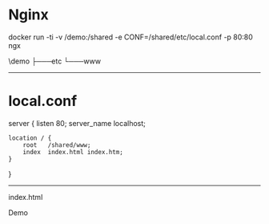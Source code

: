 # Nginx

docker run -ti -v /demo:/shared -e CONF=/shared/etc/local.conf -p 80:80 ngx

 
 \demo
├───etc
└───www

--------------
# local.conf
server {
    listen       80;
    server_name  localhost;


    location / {
	    root   /shared/www;
        index  index.html index.htm;
    }

}

--------------
index.html

<!DOCTYPE html>
<html>
<head>
<meta charset="UTF-8">
<title>Demo</title>
</head>
<body>
Demo
</body>
</html>